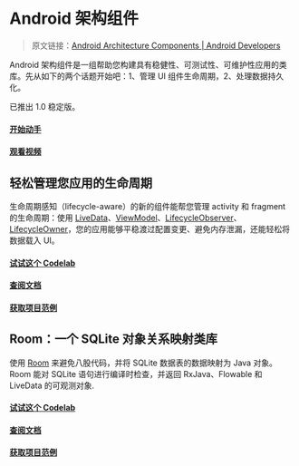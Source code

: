 # Android 架构组件
> 原文链接：[Android Architecture Components  |  Android Developers](https://developer.android.google.cn/topic/libraries/architecture/)

Android 架构组件是一组帮助您构建具有稳健性、可测试性、可维护性应用的类库。先从如下的两个话题开始吧：1、管理 UI 组件生命周期，2、处理数据持久化。

已推出 1.0 稳定版。

#### [开始动手](https://github.com/Android-Jetpack-Chinese-Translation/android-jetpack-chinese-translation/blob/master/PLATFORM/D_Libraries/2_Architecture_Components/2_2_Adding_Components_to_your_Project.md)

#### [观看视频](https://www.youtube.com/watch?v=vOJCrbr144o)

## 轻松管理您应用的生命周期

生命周期感知（lifecycle-aware）的新的组件能帮您管理 activity 和 fragment 的生命周期：使用 [LiveData](https://developer.android.google.cn/topic/libraries/architecture/livedata)、[ViewModel](https://developer.android.google.cn/topic/libraries/architecture/viewmodel)、[LifecycleObserver](https://developer.android.google.cn/topic/libraries/architecture/lifecycle)、[LifecycleOwner](https://developer.android.google.cn/topic/libraries/architecture/lifecycle)，您的应用能够平稳渡过配置变更、避免内存泄漏，还能轻松将数据载入 UI。

#### [试试这个 Codelab](https://codelabs.developers.google.com/codelabs/android-lifecycles/#0)

#### [查阅文档](https://developer.android.google.cn/topic/libraries/architecture/lifecycle)

#### [获取项目范例](https://github.com/googlesamples/android-architecture-components)

## Room：一个 SQLite 对象关系映射类库

使用 [Room](https://developer.android.google.cn/topic/libraries/architecture/room) 来避免八股代码，并将 SQLite 数据表的数据映射为 Java 对象。Room 能对 SQLite 语句进行编译时检查，并返回 RxJava、Flowable 和 LiveData 的可观测对象.

#### [试试这个 Codelab](https://codelabs.developers.google.com/codelabs/android-persistence/#0)

#### [查阅文档](https://developer.android.google.cn/topic/libraries/architecture/room)

#### [获取项目范例](https://github.com/googlesamples/android-architecture-components)




